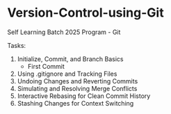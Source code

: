 # Version-Control-using-Git
Self Learning Batch 2025 Program - Git

Tasks: 
1) Initialize, Commit, and Branch Basics
    - First Commit
2) Using .gitignore and Tracking Files
3) Undoing Changes and Reverting Commits
4) Simulating and Resolving Merge Conflicts
5) Interactive Rebasing for Clean Commit History
6) Stashing Changes for Context Switching
